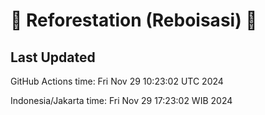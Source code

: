
# 🌳 Reforestation (Reboisasi) 🌲

## Last Updated

GitHub Actions time: Fri Nov 29 10:23:02 UTC 2024

Indonesia/Jakarta time: Fri Nov 29 17:23:02 WIB 2024
